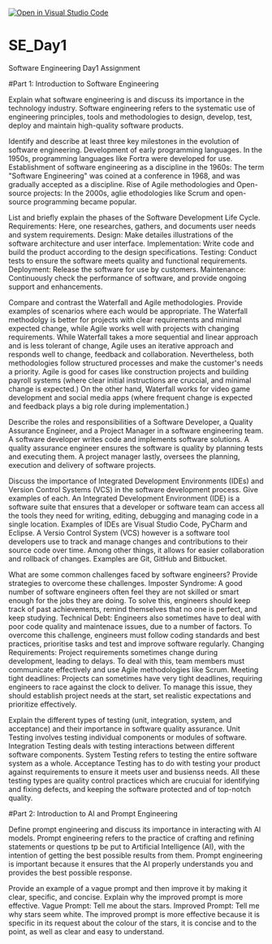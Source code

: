 [![Open in Visual Studio Code](https://classroom.github.com/assets/open-in-vscode-2e0aaae1b6195c2367325f4f02e2d04e9abb55f0b24a779b69b11b9e10269abc.svg)](https://classroom.github.com/online_ide?assignment_repo_id=18395243&assignment_repo_type=AssignmentRepo)
# SE_Day1
Software Engineering Day1 Assignment

#Part 1: Introduction to Software Engineering

Explain what software engineering is and discuss its importance in the technology industry.
Software engineering refers to the systematic use of engineering principles, tools and methodologies to design, develop, test, deploy and maintain high-quality software products.

Identify and describe at least three key milestones in the evolution of software engineering.
Development of early programming languages. In the 1950s, programming languages like Fortra were developed for use.
Establishment of software engineering as a discipline in the 1960s: The term "Software Engineering" was coined at a conference in 1968, and was gradually accepted as a discipline.
Rise of Agile methodologies and Open-source projects: In the 2000s, aglie ethodologies like Scrum and open-source programming became popular.

List and briefly explain the phases of the Software Development Life Cycle.
Requirements: Here, one researches, gathers, and documents user needs and system requirements.
Design: Make detailes illustrations of the software architecture and user interface.
Implementation: Write code and build the product according to the design specifications.
Testing: Conduct tests to ensure the software meets quality and functional requirements.
Deployment: Release the software for use by customers.
Maintenance: Continuously check the performance of software, and provide ongoing support and enhancements.

Compare and contrast the Waterfall and Agile methodologies. Provide examples of scenarios where each would be appropriate.
The Waterfall methodolgy is better for projects with clear requirements and minimal expected change, while Agile works well with projects with changing requirements. While Waterfall takes a more sequential and linear approach and is less tolerant of change, Agile uses an iterative approach and responds well to change, feedback and collaboration. Nevertheless, both methodologies follow structured processes and make the customer's needs a priority.
Agile is good for cases like construction projects and building payroll systems (where clear initial instructions are cruccial, and minimal change is expected.) On the other hand, Waterfall works for video game development and social media apps (where frequent change is expected and feedback plays a big role during implementation.)

Describe the roles and responsibilities of a Software Developer, a Quality Assurance Engineer, and a Project Manager in a software engineering team.
A software developer writes code and implements software solutions. 
A quality assurance engineer ensures the software is quality by planning tests and executing them. 
A project manager lastly, oversees the planning, execution and delivery of software projects.

Discuss the importance of Integrated Development Environments (IDEs) and Version Control Systems (VCS) in the software development process. Give examples of each.
An Integrated Development Environment (IDE) is a software suite that ensures that a developer or software team can access all the tools they need for writing, editing, debugging and managing code in a single location. Examples of IDEs are Visual Studio Code, PyCharm and Eclipse.
A Versio Control System (VCS) however is a software tool developers use to track and manage changes and contributions to their source code over time. Among other things, it allows for easier collaboration and rollback of changes. Examples are Git, GitHub and Bitbucket.

What are some common challenges faced by software engineers? Provide strategies to overcome these challenges.
Imposter Syndrome: A good number of software engineers often feel they are not skilled or smart enough for the jobs they are doing. To solve this, engineers should keep track of past achievements, remind themselves that no one is perfect, and keep studying.
Technical Debt: Engineers also sometimes have to deal with poor code quality and maintenace issues, due to a number of factors. To overcome this challenge, engineers must follow coding standards and best practices, prioritise tasks and test and improve software regularly.
Changing Requirements: Project requirements sometimes change during development, leading to delays. To deal with this, team members must communicate effectively and use Agile methodologies like Scrum.
Meeting tight deadlines: Projects can sometimes have very tight deadlines, requiring engineers to race against the clock to deliver. To manage this issue, they should establish project needs at the start, set realistic expectations and prioritize effectively.

Explain the different types of testing (unit, integration, system, and acceptance) and their importance in software quality assurance.
Unit Testing involves testing individual components or modules of software.
Integration Testing deals with testing interactions between different software components.
System Testing refers to testing the entire software system as a whole.
Acceptance Testing has to do with testing your product against requirements to ensure it meets user and busienss needs.
All these testing types are quality control practices which are crucuial for identifying and fixing defects, and keeping the software protected and of top-notch quality.


#Part 2: Introduction to AI and Prompt Engineering

Define prompt engineering and discuss its importance in interacting with AI models.
Prompt engineering refers to the practice of crafting and refining statements or questions tp be put to Artificial Intelligence (AI), with the intention of getting the best possible results from them.
Prompt engineering is important because it ensures that the AI properly understands you and provides the best possible response.

Provide an example of a vague prompt and then improve it by making it clear, specific, and concise. Explain why the improved prompt is more effective.
Vague Prompt: Tell me about the stars.
Improved Prompt: Tell me why stars seem white.
The improved prompt is more effective because it is specific in its request about the colour of the stars, it is concise and to the point, as well as clear and easy to understand.
